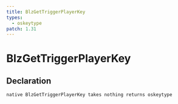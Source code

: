 ```yaml
---
title: BlzGetTriggerPlayerKey
types:
  - oskeytype
patch: 1.31
---
```


# BlzGetTriggerPlayerKey

## Declaration

```jass
native BlzGetTriggerPlayerKey takes nothing returns oskeytype
```
